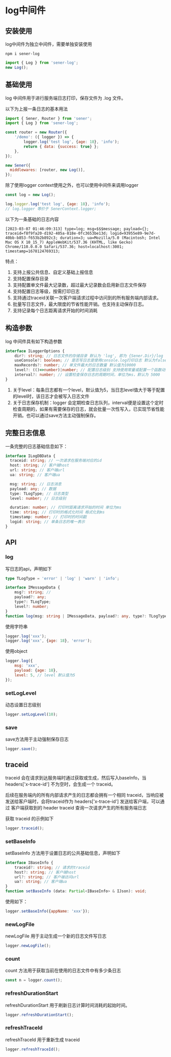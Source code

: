 <!--
 * @Author: chenzhongsheng
 * @Date: 2023-05-14 14:49:08
 * @Description: Coding something
-->
# log中间件

## 安装使用

log中间件为独立中间件，需要单独安装使用

```
npm i sener-log
```

```js
import { Log } from 'sener-log';
new Log();
```

## 基础使用

log 中间件用于进行服务端日志打印，保存文件为 .log 文件。

以下为上报一条日志的基本用法

```js
import { Sener, Router } from 'sener';
import { Log } from 'sener-log';

const router = new Router({
    '/demo': ({ logger }) => {
        logger.log('test log', {age: 18}, 'info');
        return { data: {success: true} };
    },
});

new Sener({
  middlewares: [router, new Log()],
});
```

除了使用logger context使用之外，也可以使用中间件来调用logger

```js
const log = new Log();

log.logger.log('test log', {age: 18}, 'info');
// log.logger 等价于 SenerContext.logger;
```

以下为一条基础的日志内容

```
[2023-03-07 01:46:09:313] type=log; msg=$$$message; payload={}; traceid=f8f9fa20-d192-405a-818e-0fc3653be13d; logid=93955e89-9e7d-40bb-b853-f653b2b892c3; duration=3; ua=Mozilla/5.0 (Macintosh; Intel Mac OS X 10_15_7) AppleWebKit/537.36 (KHTML, like Gecko) Chrome/110.0.0.0 Safari/537.36; host=localhost:3001; timestamp=1678124769313;
```

特点：

1. 支持上报公共信息、自定义基础上报信息
2. 支持配置保存目录
3. 支持配置单文件最大记录数，超过最大记录数会启用新日志文件保存
4. 支持配置日志等级，按需打印日志
5. 支持通过traceid关联一次客户端请求过程中访问到的所有服务端内部请求。
6. 批量写日志文件，最大限度的节省性能开销。也支持主动保存日志。
7. 支持记录每个日志距离请求开始的时间消耗

## 构造参数

log 中间件具有如下构造参数

```ts
interface ILoggerOptions {
    dir?: string; // 日志文件的存储目录 默认为 'log', 即为 {Sener.Dir}/log
    useConsole?: boolean; // 是否写日志是使用console.log打印日志 默认为false 一般用于dev时
    maxRecords?: number; // 单文件最大的日志数量 默认值为10000
    level?: (()=>number)|number; // 配置日志级别 支持使用常量或配置一个函数动态获取 默认值为 -1 即所有日志都会被写入文件。配置常量之后也可以通过api来动态修改。
    interval?: number; // 设置检查保存日志的周期时间，单位为ms，默认为 5000
}
```

1. 关于level：每条日志都有一个level，默认值为5，当日志level值大于等于配置的level时，该日志才会被写入日志文件
2. 关于日志保存机制：logger 会定期检查日志队列，interval便是设置这个定时检查周期的，如果有需要保存的日志，就会批量一次性写入，已实现节省性能开销。也可以通过save方法主动强制保存。

## 完整日志信息

一条完整的日志基础信息如下：

```ts
interface ILogDBData {
  traceid: string; // 一次请求在服务端对应的id
  host: string; // 客户端host
  url: string; // 客户端url
  ua: string; // 客户端ua

  msg: string; // 日志消息
  payload: any; // 数据
  type: TLogType; // 日志类型
  level: number; // 日志级别

  duration: number; // 打印时距离请求开始的时间 单位为ms
  time: string; // 打印时的格式化时间 格式化到ms
  timestamp: number; // 打印时的时间戳
  logid: string; // 单条日志的唯一表示
}
```

## API

### log

写日志的api，声明如下

```ts
type TLogType = 'error' | 'log' | 'warn' | 'info';

interface IMessageData {
    msg?: string; //
    payload?: any;
    type?: TLogType;
    level?: number;
}
function log(msg: string | IMessageData, payload?: any, type?: TLogType): void;
```

使用字符串

```js
logger.log('xxx');
logger.log('xxx', {age: 18}, 'error');
```

使用object

```js
logger.log({
    msg: 'xxx',
    payload: {age: 18},
    level: 5, // level 默认值为5
});
```

### setLogLevel

动态设置日志级别

```js
logger.setLogLevel(10);
```

### save

save方法用于主动强制保存日志

```js
logger.save();
```

## traceid

traceid 会在请求到达服务端时通过获取或生成，然后写入baseInfo，当 headers['x-trace-id'] 不为空时，会生成一个 traceid。

后续在服务端内的所有内部请求产生的日志都会拥有一个相同 traceid，当响应被发送给客户端时，会将traceid作为 headers['x-trace-id'] 发送给客户端，可以通过 客户端获取到的 header traceid 查询一次请求产生的所有服务端日志

获取 traceid 的示例如下

```js
logger.traceid();
```

### setBaseInfo

setBaseInfo 方法用于设置日志的公共基础信息，声明如下

```ts
interface IBaseInfo {
    traceid?: string; // 请求的traceid
    host?: string; // 客户端host
    url?: string; // 客户端访问url
    ua?: string; // 客户端ua
}
function setBaseInfo (data: Partial<IBaseInfo> & IJson): void;
```

使用如下： 

```js
logger.setBaseInfo({appName: 'xxx'});
```

### newLogFile

newLogFile 用于主动生成一个新的日志文件写日志

```js
logger.newLogFile();
```

### count

count 方法用于获取当前在使用的日志文件中有多少条日志

```js
const n = logger.count();
```

### refreshDurationStart

refreshDurationStart 用于刷新日志计算时间消耗的起始时间。

```js
logger.refreshDurationStart();
```

### refreshTraceId

refreshTraceId 用于重新生成 traceid

```js
logger.refreshTraceId();
```